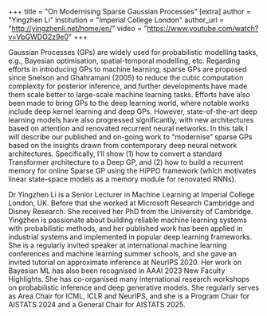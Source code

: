 +++
title = "On Modernising Sparse Gaussian Processes"
[extra]
author = "Yingzhen Li"
institution = "Imperial College London"
author_url = "http://yingzhenli.net/home/en/"
video = "https://www.youtube.com/watch?v=VbGWDO2z9e0"
+++

Gaussian Processes (GPs) are widely used for probabilistic modelling tasks, e.g., Bayesian optimisation, spatial-temporal modelling, etc. Regarding efforts in introducing GPs to machine learning, sparse GPs are proposed since Snelson and Ghahramani (2005) to reduce the cubic computation complexity for posterior inference, and further developments have made them scale better to large-scale machine learning tasks. Efforts have also been made to bring GPs to the deep learning world, where notable works include deep kernel learning and deep GPs. However, state-of-the-art deep learning models have also progressed significantly, with new architectures based on attention and renovated recurrent neural networks. In this talk I will describe our published and on-going work to “modernise” sparse GPs based on the insights drawn from contemporary deep neural network architectures. Specifically, I’ll show (1) how to convert a standard Transformer architecture to a Deep GP, and (2) how to build a recurrent memory for online Sparse GP using the HiPPO framework (which motivates linear state-space models as a memory module for renovated RNNs). 

Dr Yingzhen Li is a Senior Lecturer in Machine Learning at Imperial College London, UK. Before that she worked at Microsoft Research Cambridge and Disney Research. She received her PhD from the University of Cambridge. Yingzhen is passionate about building reliable machine learning systems with probabilistic methods, and her published work has been applied in industrial systems and implemented in popular deep learning frameworks. She is a regularly invited speaker at international machine learning conferences and machine learning summer schools, and she gave an invited tutorial on approximate inference at NeurIPS 2020. Her work on Bayesian ML has also been recognised in AAAI 2023 New Faculty Highlights. She has co-organised many international research workshops on probabilistic inference and deep generative models. She regularly serves as Area Chair for ICML, ICLR and NeurIPS, and she is a Program Chair for AISTATS 2024 and a General Chair for AISTATS 2025.